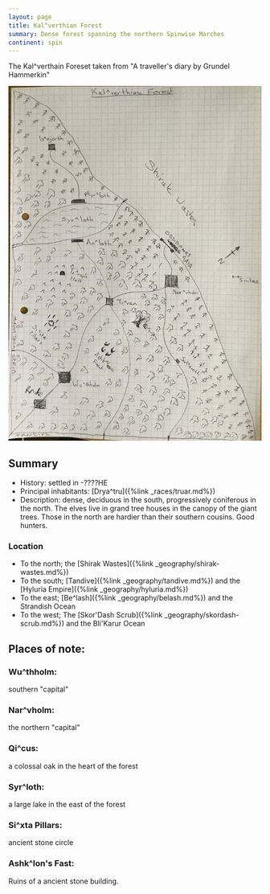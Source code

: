 ```yaml
---
layout: page
title: Kal^verthian Forest
summary: Dense forest spanning the northern Spinwise Marches
continent: spin
---
```


The Kal^verthain Foreset taken from "A traveller's diary by Grundel Hammerkin"

![Kal^verthain Forest](/assets/kalverthian-forest.jpg)

## Summary
- History: settled in -????HE
- Principal inhabitants: [Drya^tru]({%link _races/truar.md%})
- Description: dense, deciduous in the south, progressively coniferous in the north. The elves live in grand tree houses in the canopy of the giant trees. Those in the north are hardier than their southern cousins. Good hunters.

### Location

- To the north; the [Shirak Wastes]({%link _geography/shirak-wastes.md%})
- To the south; [Tandive]({%link _geography/tandive.md%}) and the [Hyluria Empire]({%link _geography/hyluria.md%})
- To the east; [Be^lash]({%link _geography/belash.md%}) and the Strandish Ocean
- To the west; The [Skor'Dash Scrub]({%link _geography/skordash-scrub.md%}) and the Bli'Karur Ocean
## Places of note:

### Wu^thholm:
 southern "capital"
### Nar^vholm:
 the northern "capital"
### Qi^cus: 
a colossal oak in the heart of the forest
### Syr^loth: 
a large lake in the east of the forest
### Si^xta Pillars: 
ancient stone circle
### Ashk^lon's Fast: 
Ruins of a ancient stone building.
